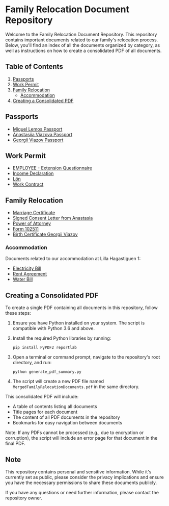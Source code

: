 # Family Relocation Document Repository

Welcome to the Family Relocation Document Repository. This repository contains important documents related to our family's relocation process. Below, you'll find an index of all the documents organized by category, as well as instructions on how to create a consolidated PDF of all documents.

## Table of Contents

1. [Passports](#passports)
2. [Work Permit](#work-permit)
3. [Family Relocation](#family-relocation)
   - [Accommodation](#accommodation)
4. [Creating a Consolidated PDF](#creating-a-consolidated-pdf)

## Passports

- [Miguel Lemos Passport](https://github.com/miguelemosreverte/FamilyRelocation/blob/main/1.%20Passports/1.%20Miguel%20Lemos%20Passport.pdf)
- [Anastasiia Viazova Passport](https://github.com/miguelemosreverte/FamilyRelocation/blob/main/1.%20Passports/2.%20Anastasiia%20Viazova%20Passport.pdf)
- [Georgii Viazov Passport](https://github.com/miguelemosreverte/FamilyRelocation/blob/main/1.%20Passports/3.%20Georgii%20Viazov%20Passport.pdf)

## Work Permit

- [EMPLOYEE - Extension Questionnaire](https://github.com/miguelemosreverte/FamilyRelocation/blob/main/2.%20Work%20Permit/1.%20EMPLOYEE%20-%20Extension%20Questionnaire.pdf)
- [Income Declaration](https://github.com/miguelemosreverte/FamilyRelocation/blob/main/2.%20Work%20Permit/1.%20Income%20Declaration)
- [Lön](https://github.com/miguelemosreverte/FamilyRelocation/blob/main/2.%20Work%20Permit/2.%20L%C3%B6n)
- [Work Contract](https://github.com/miguelemosreverte/FamilyRelocation/blob/main/2.%20Work%20Permit/3.%20Work%20Contract.pdf)

## Family Relocation

- [Marriage Certificate](https://github.com/miguelemosreverte/FamilyRelocation/blob/main/3.%20Family%20Relocation/1.%20Marriage%20Certificate.pdf)
- [Signed Consent Letter from Anastasia](https://github.com/miguelemosreverte/FamilyRelocation/blob/main/3.%20Family%20Relocation/2.%20Signed%20consent%20letter%20from%20Anastasia.pdf)
- [Power of Attorney](https://github.com/miguelemosreverte/FamilyRelocation/blob/main/3.%20Family%20Relocation/3.%20Power%20of%20Attorney%20signed%20by%20Miguel%20Lemos%20and%20Anastasiia%20Viazova.pdf)
- [Form 102511](https://github.com/miguelemosreverte/FamilyRelocation/blob/main/3.%20Family%20Relocation/4.%20Form%20102511.pdf)
- [Birth Certificate Georgii Viazov](https://github.com/miguelemosreverte/FamilyRelocation/blob/main/3.%20Family%20Relocation/5.%20Birth%20Certificate%20Georgii%20Viazov.pdf)

### Accommodation

Documents related to our accommodation at Lilla Hagastiguen 1:

- [Electricity Bill](https://github.com/miguelemosreverte/FamilyRelocation/blob/main/3.%20Family%20Relocation/6.%20Accomodation%20-%20Lilla%20Hagastiguen%201/Electricity%20Bill.pdf)
- [Rent Agreement](https://github.com/miguelemosreverte/FamilyRelocation/blob/main/3.%20Family%20Relocation/6.%20Accomodation%20-%20Lilla%20Hagastiguen%201/Rent%20Agreement.pdf)
- [Water Bill](https://github.com/miguelemosreverte/FamilyRelocation/blob/main/3.%20Family%20Relocation/6.%20Accomodation%20-%20Lilla%20Hagastiguen%201/Water%20Bill.pdf)

## Creating a Consolidated PDF

To create a single PDF containing all documents in this repository, follow these steps:

1. Ensure you have Python installed on your system. The script is compatible with Python 3.6 and above.

2. Install the required Python libraries by running:
   ```
   pip install PyPDF2 reportlab
   ```
   
3. Open a terminal or command prompt, navigate to the repository's root directory, and run:
   ```
   python generate_pdf_summary.py
   ```

4. The script will create a new PDF file named `MergedFamilyRelocationDocuments.pdf` in the same directory.

This consolidated PDF will include:
- A table of contents listing all documents
- Title pages for each document
- The content of all PDF documents in the repository
- Bookmarks for easy navigation between documents

Note: If any PDFs cannot be processed (e.g., due to encryption or corruption), the script will include an error page for that document in the final PDF.

## Note

This repository contains personal and sensitive information. While it's currently set as public, please consider the privacy implications and ensure you have the necessary permissions to share these documents publicly.

If you have any questions or need further information, please contact the repository owner.
